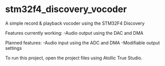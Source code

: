# stm32f4_discovery_vocoder
A simple record & playback vocoder using the STM32F4 Discovery

Features currently working:
  -Audio output using the DAC and DMA

Planned features:
  -Audio input using the ADC and DMA
  -Modifiable output settings
  
To run this project, open the project files using Atollic True Studio.
